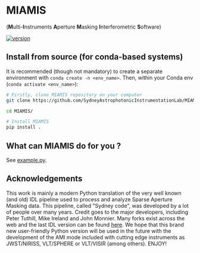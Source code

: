 # MIAMIS

(**M**ulti-**I**nstruments **A**perture **M**asking **I**nterferometric **S**oftware)

[![version](http://img.shields.io/badge/MIAMIS-v0.2dev-orange.svg?style=flat)](https://github.com/SydneyAstrophotonicInstrumentationLab/MIAMIS.git)

## Install from source (for conda-based systems)

It is recommended (though not mandatory) to create a separate environment with `conda create -n <env_name>`.
Then, within your Conda env (`conda activate <env_name>`):

```bash
# Firstly, clone MIAMIS repository on your computer
git clone https://github.com/SydneyAstrophotonicInstrumentationLab/MIAMIS.git

cd MIAMIS/

# Install MIAMIS
pip install .
```

## What can MIAMIS do for you ?

See [example.py](example.py).

## Acknowledgements

This work is mainly a modern Python translation of the very well known (and old) IDL pipeline used to process and analyze Sparse Aperture Masking data. This pipeline, called "Sydney code", was developed by a lot of people over many years. Credit goes to the major developers, including Peter Tuthill, Mike Ireland and John Monnier. Many forks exist across the web and the last IDL version can be found [here](https://github.com/AnthonyCheetham/idl_masking). We hope that this brand new user-friendly Python version will be used in the future with the development of the AMI mode included with cutting edge instruments as JWST/NIRISS, VLT/SPHERE or VLT/VISIR (among others). ENJOY!
